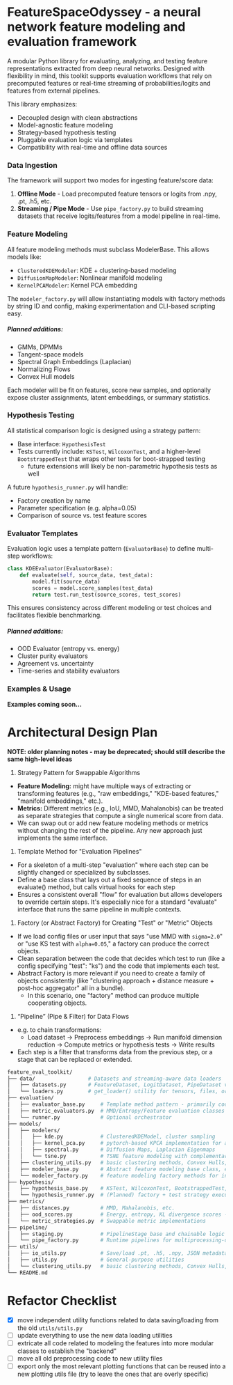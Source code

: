 # FeatureSpaceOdyssey - a neural network feature modeling and evaluation framework

A modular Python library for evaluating, analyzing, and testing feature representations extracted from deep neural networks. Designed with flexibility in mind, this toolkit supports evaluation workflows that rely on precomputed features or real-time streaming of probabilities/logits and features from external pipelines.

This library emphasizes:
- Decoupled design with clean abstractions
- Model-agnostic feature modeling
- Strategy-based hypothesis testing
- Pluggable evaluation logic via templates
- Compatibility with real-time and offline data sources


### Data Ingestion
The framework will support two modes for ingesting feature/score data:
1. **Offline Mode** - Load precomputed feature tensors or logits from .npy, .pt, .h5, etc.
2. **Streaming / Pipe Mode** - Use `pipe_factory.py` to build streaming datasets that receive logits/features from a model pipeline in real-time.


### Feature Modeling
All feature modeling methods must subclass ModelerBase. This allows models like:
- `ClusteredKDEModeler`: KDE + clustering-based modeling
- `DiffusionMapModeler`: Nonlinear manifold modeling
- `KernelPCAModeler`: Kernel PCA embedding

The `modeler_factory.py` will allow instantiating models with factory methods by string ID and config, making experimentation and CLI-based scripting easy.

##### Planned additions:
- GMMs, DPMMs
- Tangent-space models
- Spectral Graph Embeddings (Laplacian)
- Normalizing Flows
- Convex Hull models

Each modeler will be fit on features, score new samples, and optionally expose cluster assignments, latent embeddings, or summary statistics.

### Hypothesis Testing
All statistical comparison logic is designed using a strategy pattern:
- Base interface: `HypothesisTest`
- Tests currently include: `KSTest`, `WilcoxonTest`, and a higher-level `BootstrappedTest` that wraps other tests for boot-strapped testing
  - future extensions will likely be non-parametric hypothesis tests as well

A future `hypothesis_runner.py` will handle:
- Factory creation by name
- Parameter specification (e.g. alpha=0.05)
- Comparison of source vs. test feature scores


### Evaluator Templates
Evaluation logic uses a template pattern (`EvaluatorBase`) to define multi-step workflows:
```python
class KDEEvaluator(EvaluatorBase):
    def evaluate(self, source_data, test_data):
        model.fit(source_data)
        scores = model.score_samples(test_data)
        return test.run_test(source_scores, test_scores)
```
This ensures consistency across different modeling or test choices and facilitates flexible benchmarking.

##### Planned additions:
- OOD Evaluator (entropy vs. energy)
- Cluster purity evaluators
- Agreement vs. uncertainty
- Time-series and stability evaluators

### Examples & Usage
**Examples coming soon...**








# Architectural Design Plan

**NOTE: older planning notes - may be deprecated; should still describe the same high-level ideas**

1. Strategy Pattern for Swappable Algorithms
- **Feature Modeling:** might have multiple ways of extracting or transforming features (e.g., "raw embeddings," "KDE-based features," "manifold embeddings," etc.).
- **Metrics:** Different metrics (e.g., IoU, MMD, Mahalanobis) can be treated as separate strategies that compute a single numerical score from data.
- We can swap out or add new feature modeling methods or metrics without changing the rest of the pipeline. Any new approach just implements the same interface.

1. Template Method for "Evaluation Pipelines"
- For a skeleton of a multi-step "evaluation" where each step can be slightly changed or specialized by subclasses.
- Define a base class that lays out a fixed sequence of steps in an evaluate() method, but calls virtual hooks for each step
- Ensures a consistent overall "flow" for evaluation but allows developers to override certain steps. It's especially nice for a standard "evaluate" interface that runs the same pipeline in multiple contexts.

1. Factory (or Abstract Factory) for Creating "Test" or "Metric" Objects
- If we load config files or user input that says "use MMD with `sigma=2.0`" or "use KS test with `alpha=0.05`," a factory can produce the correct objects.
- Clean separation between the code that decides which test to run (like a config specifying "test": "ks") and the code that implements each test.
- Abstract Factory is more relevant if you need to create a family of objects consistently (like "clustering approach + distance measure + post-hoc aggregator" all in a bundle).
  - In this scenario, one "factory" method can produce multiple cooperating objects.

1. “Pipeline” (Pipe & Filter) for Data Flows
- e.g. to chain transformations:
  - Load dataset -> Preprocess embeddings -> Run manifold dimension reduction -> Compute metrics or hypothesis tests -> Write results
- Each step is a filter that transforms data from the previous step, or a stage that can be replaced or extended.






```bash
feature_eval_toolkit/
├── data/                 # Datasets and streaming-aware data loaders
│   ├── datasets.py       # FeatureDataset, LogitDataset, PipeDataset variants
│   └── loaders.py        # get_loader() utility for tensors, files, or callables
├── evaluation/
│   ├── evaluator_base.py     # Template method pattern - primarily code pasted from an older rewrite suggested by ChatGPT
│   ├── metric_evaluators.py  # MMD/Entropy/Feature evaluation classes
│   └── runner.py             # Optional orchestrator
├── models/
│   ├── modelers/
│   │   ├── kde.py            # ClusteredKDEModel, cluster sampling
│   │   ├── kernel_pca.py     # pytorch-based KPCA implementation for a kernel dimensionality reduction
│   │   ├── spectral.py       # Diffusion Maps, Laplacian Eigenmaps
│   │   └── tsne.py           # TSNE feature modeling with complementary clustering methods
│   ├── clustering_utils.py   # basic clustering methods, Convex Hulls, Silhouette Scores
│   ├── modeler_base.py       # Abstract feature modeling base class, etc
│   └── modeler_factory.py    # feature modeling factory methods for interfacing with the hypothesis testing code
├── hypothesis/
│   ├── hypothesis_base.py    # KSTest, WilcoxonTest, BootstrappedTest, HypothesisTestRunner, etc implemented in Strategy design pattern
│   └── hypothesis_runner.py  # (Planned) factory + test strategy executor
├── metrics/
│   ├── distances.py          # MMD, Mahalanobis, etc.
│   ├── ood_scores.py         # Energy, entropy, KL divergence scores - i.e. out-of-domain detection and distribution divergence
│   └── metric_strategies.py  # Swappable metric implementations
├── pipeline/
│   ├── staging.py            # PipelineStage base and chainable logic
│   └── pipe_factory.py       # Runtime pipelines for multiprocessing-driven streaming of features/logits
├── utils/
│   ├── io_utils.py           # Save/load .pt, .h5, .npy, JSON metadata, etc.
│   ├── utils.py              # General-purpose utilities
│   └── clustering_utils.py   # basic clustering methods, Convex Hulls, Silhouette Scores
└── README.md
```



# Refactor Checklist
- [x] move independent utility functions related to data saving/loading from the old `utils/utils.py`
- [ ] update everything to use the new data loading utilities
- [ ] extricate all code related to modeling the features into more modular classes to establish the "backend"
- [ ] move all old preprocessing code to new utility files
- [ ] export only the most relevant plotting functions that can be reused into a new plotting utils file (try to leave the ones that are overly specific)
